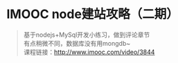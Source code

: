 # IMOOC node建站攻略（二期）
>基于nodejs+MySql开发小练习，做到评论章节</br>
>有点稍微不同，数据库没有用mongdb~</br>
课程链接：http://www.imooc.com/video/3844

